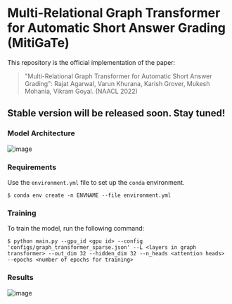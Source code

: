# Multi-Relational Graph Transformer for Automatic Short Answer Grading (MitiGaTe)
This repository is the official implementation of the paper: 
> "Multi-Relational Graph Transformer for Automatic Short Answer Grading": Rajat Agarwal, Varun Khurana, Karish Grover, Mukesh Mohania, Vikram Goyal. (NAACL 2022)

## Stable version will be released soon. Stay tuned!


### Model Architecture
![image](https://user-images.githubusercontent.com/55681622/167933157-b78aa5ce-ebf4-4d87-af43-8e23379df06d.png)

### Requirements
Use the `environment.yml` file to set up the `conda` environment.
```
$ conda env create -n ENVNAME --file environment.yml
```

### Training
To train the model, run the following command:
```
$ python main.py --gpu_id <gpu id> --config 'configs/graph_transformer_sparse.json' --L <layers in graph transformer> --out_dim 32 --hidden_dim 32 --n_heads <attention heads> --epochs <number of epochs for training>
```
### Results
![image](https://user-images.githubusercontent.com/55681622/167932897-d687602e-af1b-4bb4-81d9-9516d6c5fb7a.png)


